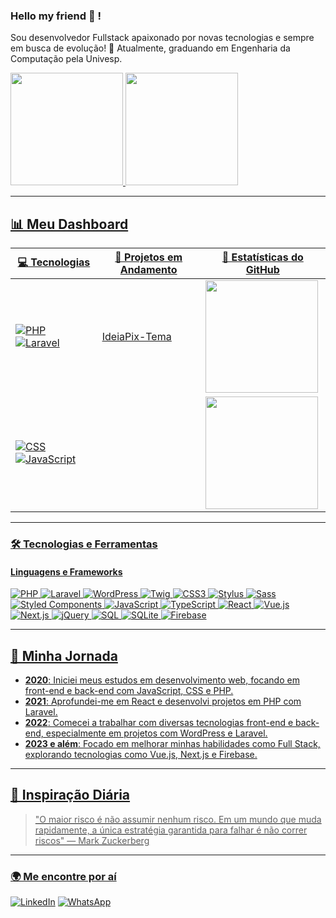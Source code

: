### Hello my friend 👋 !
Sou desenvolvedor Fullstack apaixonado por novas tecnologias e sempre em busca de evolução! 🚀 Atualmente, graduando em Engenharia da Computação pela Univesp.

<div>
<a href="https://github.com/samuel-sabinodasilva1303">
<img loading="lazy" height="180em" src="https://github-readme-stats.vercel.app/api/top-langs/?username=samuel-sabinodasilva1303&layout=compact&langs_count=7&theme=dracula"/>
<img loading="lazy" height="180em" src="https://github-readme-stats.vercel.app/api?username=samuel-sabinodasilva1303&show_icons=true&theme=dracula&include_all_commits=true&count_private=true"/>
</div>

---

## 📊 Meu Dashboard

| 💻 Tecnologias    | 🚀 Projetos em Andamento   | 🎯 Estatísticas do GitHub    |
|------------------ |---------------------------|-----------------------------|
| ![PHP](https://img.shields.io/badge/-PHP-777BB4?style=flat&logo=php&logoColor=white) ![Laravel](https://img.shields.io/badge/-Laravel-FF2D20?style=flat&logo=laravel&logoColor=white) | [IdeiaPix-Tema]([https://github.com/samuel-sabinodasilva1303](https://github.com/samuel-sabinodasilva1303/tema-sport-ideiaPix)) | <img height="180em" src="https://github-readme-stats.vercel.app/api?username=samuel-sabinodasilva1303&show_icons=true&theme=dracula&include_all_commits=true&count_private=true"/> |
| ![CSS](https://img.shields.io/badge/-CSS3-1572B6?style=flat&logo=css3&logoColor=white) ![JavaScript](https://img.shields.io/badge/-JavaScript-F7DF1E?style=flat&logo=javascript&logoColor=black) | | <img height="180em" src="https://github-readme-stats.vercel.app/api/top-langs/?username=samuel-sabinodasilva1303&layout=compact&langs_count=7&theme=dracula"/> |

---

### 🛠 Tecnologias e Ferramentas

#### Linguagens e Frameworks
![PHP](https://img.shields.io/badge/-PHP-777BB4?style=flat&logo=php&logoColor=white)
![Laravel](https://img.shields.io/badge/-Laravel-FF2D20?style=flat&logo=laravel&logoColor=white)
![WordPress](https://img.shields.io/badge/-WordPress-21759B?style=flat&logo=wordpress&logoColor=white)
![Twig](https://img.shields.io/badge/-Twig-339933?style=flat&logo=twig&logoColor=white)
![CSS3](https://img.shields.io/badge/-CSS3-1572B6?style=flat&logo=css3&logoColor=white)
![Stylus](https://img.shields.io/badge/-Stylus-333333?style=flat&logo=stylus&logoColor=white)
![Sass](https://img.shields.io/badge/-Sass-CC6699?style=flat&logo=sass&logoColor=white)
![Styled Components](https://img.shields.io/badge/-Styled--Components-db7093?style=flat&logo=styled-components&logoColor=white)
![JavaScript](https://img.shields.io/badge/-JavaScript-F7DF1E?style=flat&logo=javascript&logoColor=black)
![TypeScript](https://img.shields.io/badge/-TypeScript-007ACC?style=flat&logo=typescript&logoColor=white)
![React](https://img.shields.io/badge/-React-61DAFB?style=flat&logo=react&logoColor=black)
![Vue.js](https://img.shields.io/badge/-Vue.js-4FC08D?style=flat&logo=vue.js&logoColor=white)
![Next.js](https://img.shields.io/badge/-Next.js-000000?style=flat&logo=next.js&logoColor=white)
![jQuery](https://img.shields.io/badge/-jQuery-0769AD?style=flat&logo=jquery&logoColor=white)
![SQL](https://img.shields.io/badge/-SQL-003B57?style=flat&logo=sql&logoColor=white)
![SQLite](https://img.shields.io/badge/-SQLite-003B57?style=flat&logo=sqlite&logoColor=white)
![Firebase](https://img.shields.io/badge/-Firebase-FFCA28?style=flat&logo=firebase&logoColor=black)

---

## 🚀 Minha Jornada

- **2020**: Iniciei meus estudos em desenvolvimento web, focando em front-end e back-end com JavaScript, CSS e PHP.
- **2021**: Aprofundei-me em React e desenvolvi projetos em PHP com Laravel.
- **2022**: Comecei a trabalhar com diversas tecnologias front-end e back-end, especialmente em projetos com WordPress e Laravel.
- **2023 e além**: Focado em melhorar minhas habilidades como Full Stack, explorando tecnologias como Vue.js, Next.js e Firebase.

---

## 🎯 Inspiração Diária
> "O maior risco é não assumir nenhum risco. Em um mundo que muda rapidamente, a única estratégia garantida para falhar é não correr riscos" — Mark Zuckerberg

---

### 🌍 Me encontre por aí
[![LinkedIn](https://img.shields.io/badge/-LinkedIn-0077B5?style=flat&logo=linkedin&logoColor=white)](https://www.linkedin.com/in/samuel-sabino/)
[![WhatsApp](https://img.shields.io/badge/WhatsApp-25D366?style=flat&logo=whatsapp&logoColor=white)](https://wa.me/5514981176465)

